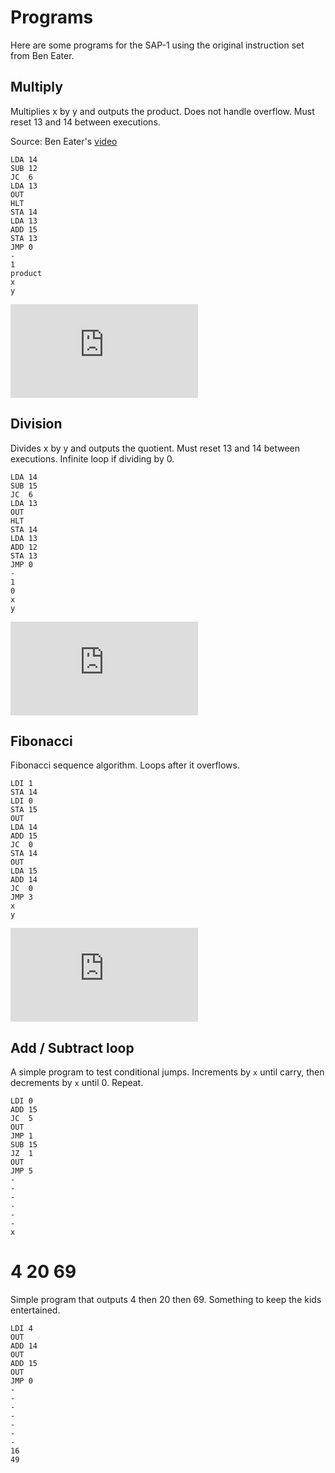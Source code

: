 ---
---

# Programs

Here are some programs for the SAP-1 using the original instruction set from Ben Eater.

## Multiply

Multiplies x by y and outputs the product. Does not handle overflow. Must reset 13 and 14 between executions.

Source: Ben Eater's [video](https://youtu.be/Zg1NdPKoosU?t=2375)

```
LDA 14
SUB 12
JC  6
LDA 13
OUT
HLT
STA 14
LDA 13
ADD 15
STA 13
JMP 0
-
1
product
x
y
```

<div class="video-wrapper">
  <iframe class="youtube-video" src="https://www.youtube.com/embed/pUKqAqaLQ_U" frameborder="0" allowfullscreen></iframe>
</div>

## Division

Divides x by y and outputs the quotient. Must reset 13 and 14 between executions. Infinite loop if dividing by 0.

```
LDA 14
SUB 15
JC  6
LDA 13
OUT
HLT
STA 14
LDA 13
ADD 12
STA 13
JMP 0
-
1
0
x
y
```

<div class="video-wrapper">
  <iframe class="youtube-video" src="https://www.youtube.com/embed/Jp7sntRr8eU" frameborder="0" allowfullscreen></iframe>
</div>

## Fibonacci

Fibonacci sequence algorithm. Loops after it overflows.

```
LDI 1
STA 14
LDI 0
STA 15
OUT
LDA 14
ADD 15
JC  0
STA 14
OUT
LDA 15
ADD 14
JC  0
JMP 3
x
y
```

<div class="video-wrapper">
  <iframe class="youtube-video" src="https://www.youtube.com/embed/QY8TFrWYDgg" frameborder="0" allowfullscreen></iframe>
</div>

## Add / Subtract loop

A simple program to test conditional jumps. Increments by `x` until carry, then decrements by `x` until 0. Repeat.

```
LDI 0
ADD 15
JC  5
OUT
JMP 1
SUB 15
JZ  1
OUT
JMP 5
-
-
-
-
-
-
x
```


# 4 20 69

Simple program that outputs 4 then 20 then 69. Something to keep the kids entertained.

```
LDI 4
OUT
ADD 14
OUT
ADD 15
OUT
JMP 0
-
-
-
-
-
-
-
16
49
```
